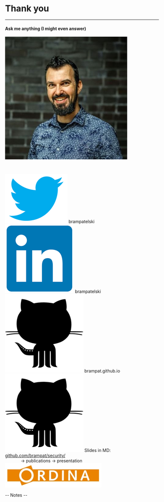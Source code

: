 <!-- .slide: data-background="#DB8831" style="text-align: left; vertical-align: middle; color:white" color="#FFFFFF" -->
# Thank you
<hr />

#### Ask me anything (I might even answer)

![](./pics/brpa.jpg)<!-- .element style="position: fixed; top: 300px; right: 60px; height: 200px;"  -->

<br>

![](./pics/twitter.png)<!-- .element style="vertical-align: middle; background:none; border:none; box-shadow:none; width: 50px;" --> brampatelski<br>
![](./pics/linkedin.png)<!-- .element style="vertical-align: middle; background:none; border:none; box-shadow:none; width: 50px;" --> brampatelski<br>
![](./pics/github.png)<!-- .element style="vertical-align: middle; background:none; border:none; box-shadow:none; width: 50px;" --> brampat.github.io<br>
![](./pics/github.png)<!-- .element style="vertical-align: middle; background:none; border:none; box-shadow:none; width: 50px;" --> Slides in MD: [github.com/brampat/security/](https://github.com/brampat/security/tree/master/publications/presentation)<br>
  &nbsp;&nbsp;&nbsp;&nbsp;&nbsp;&nbsp;&nbsp;&nbsp;&nbsp;&nbsp;&nbsp;&nbsp; -> publications -> presentation
![](./pics/ordina.jpeg)<!-- .element style="position: fixed; bottom: 10px; right: 20px; width: 150px;" -->

-- Notes --

